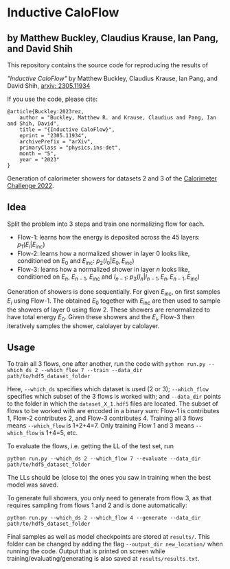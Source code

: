 # Inductive CaloFlow
## by Matthew Buckley, Claudius Krause, Ian Pang, and David Shih

This repository contains the source code for reproducing the results of

_"Inductive CaloFlow"_ by Matthew Buckley, Claudius Krause, Ian Pang, and David Shih, [arxiv: 2305.11934](https://arxiv.org/abs/2305.11934)

If you use the code, please cite:
```
@article{Buckley:2023rez,
    author = "Buckley, Matthew R. and Krause, Claudius and Pang, Ian and Shih, David",
    title = "{Inductive CaloFlow}",
    eprint = "2305.11934",
    archivePrefix = "arXiv",
    primaryClass = "physics.ins-det",
    month = "5",
    year = "2023"
}
```

Generation of calorimeter showers for datasets 2 and 3 of the [Calorimeter Challenge 2022](https://calochallenge.github.io/homepage/).

## Idea

Split the problem into 3 steps and train one normalizing flow for each.
- Flow-1: learns how the energy is deposited across the 45 layers: $p_1(E_i | E_\text{inc})$
- Flow-2: learns how a normalized shower in layer 0 looks like, conditioned on $E_0$ and $E_\text{inc}$: $p_2(I_0 | E_0, E_\text{inc})$
- Flow-3: learns how a normalized shower in layer $n$ looks like, conditioned on $E_n$, $E_{n-1}$, $E_\text{inc}$ and $I_{n-1}$: $p_3(I_n | I_{n-1}, E_n, E_{n-1}, E_\text{inc})$

Generation of showers is done sequentially. For given $E_\text{inc}$, on first samples $E_i$ using Flow-1. The obtained $E_0$ together with $E_\text{inc}$ are then used to sample the showers of layer 0 using flow 2. These showers are renormalized to have total energy $E_0$. Given these showers and the $E_i$, Flow-3 then iteratively samples the shower, calolayer by calolayer.

## Usage

To train all 3 flows, one after another, run the code with
```python run.py --which_ds 2 --which_flow 7 --train --data_dir path/to/hdf5_dataset_folder```

Here, `--which_ds` specifies which dataset is used (2 or 3); `--which_flow` specifies which subset of the 3 flows is worked with; and `--data_dir` points to the folder in which the `dataset_X_1.hdf5` files are located. The subset of flows to be worked with are encoded in a binary sum: Flow-1 is contributes 1, Flow-2 contributes 2, and Flow-3 contributes 4. Training all 3 flows means `--which_flow` is 1+2+4=7. Only training Flow 1 and 3 means `--which_flow` is 1+4=5, etc.

To evaluate the flows, i.e. getting the LL of the test set, run

```python run.py --which_ds 2 --which_flow 7 --evaluate --data_dir path/to/hdf5_dataset_folder```

The LLs should be (close to) the ones you saw in training when the best model was saved.

To generate full showers, you only need to generate from flow 3, as that requires sampling from flows 1 and 2 and is done automatically:

```python run.py --which_ds 2 --which_flow 4 --generate --data_dir path/to/hdf5_dataset_folder```

Final samples as well as model checkpoints are stored at `results/`. This folder can be changed by adding the flag `--output_dir new_location/` when running the code. Output that is printed on screen while training/evaluating/generating is also saved at `results/results.txt`.